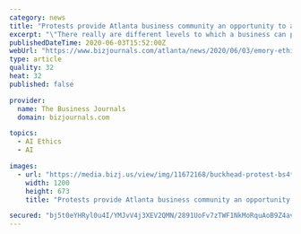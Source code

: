 ```yaml
---
category: news
title: "Protests provide Atlanta business community an opportunity to address racism. Emory's ethics director explains how."
excerpt: "\"There really are different levels to which a business can participate in trying to solve these problems. They can do it through rhetoric alone. They can do it through some sort of symbolic action that has no real impact."
publishedDateTime: 2020-06-03T15:52:00Z
webUrl: "https://www.bizjournals.com/atlanta/news/2020/06/03/emory-ethics-at-emory-university.html"
type: article
quality: 32
heat: 32
published: false

provider:
  name: The Business Journals
  domain: bizjournals.com

topics:
  - AI Ethics
  - AI

images:
  - url: "https://media.bizj.us/view/img/11672168/buckhead-protest-bs4*1200xx8256-4634-0-437.jpg"
    width: 1200
    height: 673
    title: "Protests provide Atlanta business community an opportunity to address racism. Emory's ethics director explains how."

secured: "bj5t0eYHRyl0u4I/YMJvV4j3XEV2QMN/2891UoFv7zTWF1NkMoRquAoB9Z4avHVjlOUwfKQay+8osk63Oc7btyNLUB2xYslBv2NLJ+oVR2CqOCKYwje3zenqmXxlsoiT2Rv31wn4uf9TzUUD1JSHyUoumaMp+nsQXKgMHfun6G6Tz8jZUjSwAUHojlB+WVj8C2XZTdxUzrjUuKJFWwOxZlFFSS+V72eco7XgyrnuN9HGyi6DWXSYkacSus8MSd3PX8k0OtkeXSw41MfkkGdioTcylxdLALzpgST6bdkvQy9cvDrZmiMyNrwV4/dvs3eFEA2Iy3aYbzI37CCPbi6QAznRLwSmdZQLdMdtI7NHot6c07BXufK2aXjX7G/g/lzVgTMw4Lqa2GFZ1LNHkoinkWZztEd3Zq0IyCZSS/MEf914hK4K/lrcGb4rLS9tFmz8JI5gy0UImEqdSpjX/wVeNK7diejE5XbUICp4r5fUy0k=;0uzf8fCq1qaPzPg3n2W/Gw=="
---
```


